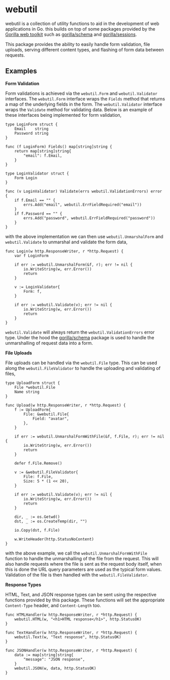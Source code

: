 # webutil

webutil is a collection of utility functions to aid in the development of web
applications in Go. this builds on top of some packages provided by the
[Gorilla web toolkit][0] such as [gorilla/schema][1] and [gorilla/sessions][2].

This package provides the ability to easily handle form validation, file
uploads, serving different content types, and flashing of form data between
requests.

## Examples

**Form Validation**

Form validations is achieved via the `webutil.Form` and `webutil.Validator`
interfaces. The `webutil.Form` interface wraps the `Fields` method that returns
a map of the underlying fields in the form. The `webutil.Validator` interface
wraps the `Validate` method for validating data. Below is an example of these
interfaces being implemented for form validation,

    type LoginForm struct {
        Email    string
        Password string
    }

    func (f LoginForm) Fields() map[string]string {
        return map[string]string{
            "email": f.Email,
        }
    }

    type LoginValidator struct {
        Form Login
    }

    func (v LoginValidator) Validate(errs webutil.ValidationErrors) error {
        if f.Email == "" {
            errs.Add("email", webutil.ErrFieldRequired("email"))
        }
        if f.Password == "" {
            errs.Add("password", webutil.ErrFieldRequired("password"))
        }
    }

with the above implementation we can then use `webutil.UnmarshalForm` and
`webutil.Validate` to unmarshal and validate the form data,

    func Login(w http.ResponseWriter, r *http.Request) {
        var f LoginForm

        if err := webutil.UnmarshalForm(&f, r); err != nil {
            io.WriteString(w, err.Error())
            return
        }

        v := LoginValidator{
            Form: f,
        }

        if err := webutil.Validate(v); err != nil {
            io.WriteString(w, err.Error())
            return
        }
    }

`webutil.Validate` will always return the `webutil.ValidationErrors` error
type. Under the hood the [gorilla/schema][1] package is used to handle the
unmarshalling of request data into a form.

**File Uploads**

File uploads can be handled via the `webutil.File` type. This can be used along
the `webutil.FileValidator` to handle the uploading and validating of files,

    type UploadForm struct {
        File *webutil.File
        Name string
    }

    func Upload(w http.ResponseWriter, r *http.Request) {
        f := UploadForm{
            File: &webutil.File{
                Field: "avatar",
            },
        }

        if err := webutil.UnmarshalFormWithFile(&f, f.File, r); err != nil {
            io.WriteString(w, err.Error())
            return
        }

        defer f.File.Remove()

        v := &webutil.FileValidator{
            File: f.File,
            Size: 5 * (1 << 20),
        }

        if err := webutil.Validate(v); err != nil {
            io.WriteString(w, err.Error())
            return
        }

        dir, _ := os.Getwd()
        dst, _ := os.CreateTemp(dir, "")

        io.Copy(dst, f.File)

        w.WriteHeader(http.StatusNoContent)
    }

with the above example, we call the `webutil.UnmarshalFormWithFile` function to
handle the unmarshalling of the file from the request. This will also handle
requests where the file is sent as the request body itself, when this is done
the URL query parameters are used as the typical form values. Validation of the
file is then handled with the `webutil.FileValidator`.

**Response Types**

HTML, Text, and JSON response types can be sent using the respective functions
provided by this package. These functions will set the appropriate
`Content-Type` header, and `Content-Length` too.

    func HTMLHandler(w http.ResponseWriter, r *http.Request) {
        webutil.HTML(w, "<h1>HTML response</h1>", http.StatusOK)
    }

    func TextHandler(w http.ResponseWriter, r *http.Request) {
        webutil.Text(w, "Text response", http.StatusOK)
    }

    func JSONHandler(w http.ResponseWriter, r *http.Request) {
        data := map[string]string{
            "message": "JSON response",
        }
        webutil.JSON(w, data, http.StatusOK)
    }

[0]: https://www.gorillatoolkit.org
[1]: https://github.com/gorilla/schema
[2]: https://github.com/gorilla/sessions
